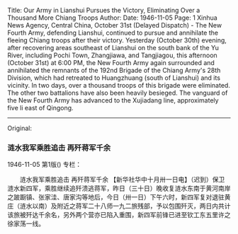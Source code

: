 Title: Our Army in Lianshui Pursues the Victory, Eliminating Over a Thousand More Chiang Troops
Author:
Date: 1946-11-05
Page: 1
Xinhua News Agency, Central China, October 31st (Delayed Dispatch) - The New Fourth Army, defending Lianshui, continued to pursue and annihilate the fleeing Chiang troops after their victory. Yesterday (October 30th) evening, after recovering areas southeast of Lianshui on the south bank of the Yu River, including Pochi Town, Zhangjiawa, and Tangjiagou, this afternoon (October 31st) at 6:00 PM, the New Fourth Army again surrounded and annihilated the remnants of the 192nd Brigade of the Chiang Army's 28th Division, which had retreated to Huangzhuang (south of Lianshui) and its vicinity. In two days, over a thousand troops of this brigade were eliminated. The other two battalions have also been heavily besieged. The vanguard of the New Fourth Army has advanced to the Xujiadang line, approximately five li east of Qingong.



<hr /> 

Original: 


### 涟水我军乘胜追击  再歼蒋军千余

1946-11-05
第1版()
专栏：

　　涟水我军乘胜追击
    再歼蒋军千余
    【新华社华中十月卅一日电】（迟到）保卫涟水新四军，乘胜继续追歼溃逃蒋军，昨日（三十日）晚收复涟水东南于黄河南岸之跛蹰镇、张家洼、唐家沟等地后，今日（卅一日）下午六时，新四军复对退驻黄庄（涟水以南）及附近之蒋军二十八师一九二旅残部，予以包围歼灭，两日内共计该旅被歼达千余名，另外两个营亦已陷入重围，新四军前锋已进至钦工东五里许之徐家荡一线。
